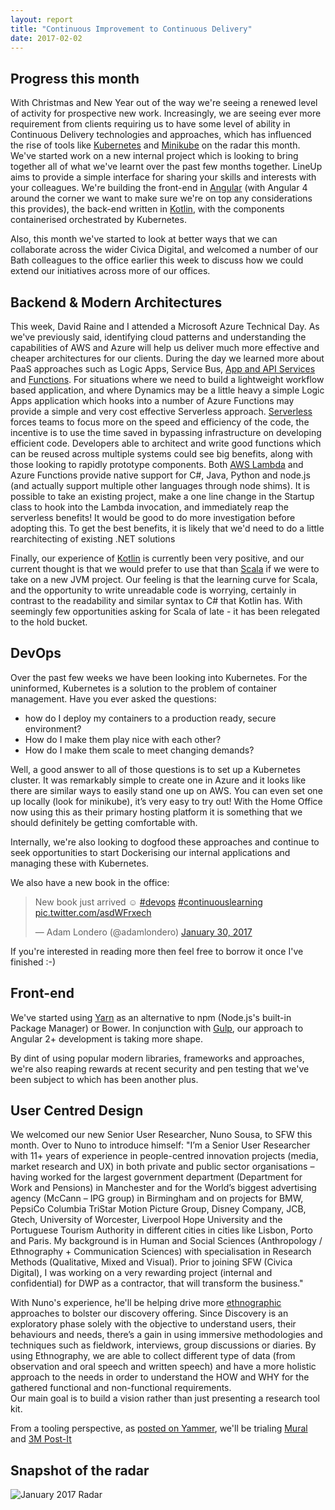 ```yaml
---
layout: report
title: "Continuous Improvement to Continuous Delivery"
date: 2017-02-02
---
```


Progress this month
--------

With Christmas and New Year out of the way we're seeing a renewed level of activity for prospective new work. Increasingly, we are seeing ever more requirement from clients requiring us to have some level of ability in Continuous Delivery technologies and approaches, which has influenced the rise of tools like [Kubernetes](kubernetes.html) and [Minikube](minikube.html) on the radar this month.
We've started work on a new internal project which is looking to bring together all of what we've learnt over the past few months together. LineUp aims to provide a simple interface for sharing your skills and interests with your colleagues. We're building the front-end in [Angular](angular.html) (with Angular 4 around the corner we want to make sure we're on top any considerations this provides), the back-end written in [Kotlin](kotlin.html), with the components containerised orchestrated by Kubernetes. 

Also, this month we've started to look at better ways that we can collaborate across the wider Civica Digital, and welcomed a number of our Bath colleagues to the office earlier this week to discuss how we could extend our initiatives across more of our offices.

Backend & Modern Architectures
------------------------------

This week, David Raine and I attended a Microsoft Azure Technical Day. As we've previously said, identifying cloud patterns and understanding the capabilities of AWS and Azure will help us deliver much more effective and cheaper architectures for our clients. During the day we learned more about PaaS approaches such as Logic Apps, Service Bus, [App and API Services](azure-app-services.html) and [Functions](azure-functions.html). For situations where we need to build a lightweight workflow based application, and where Dynamics may be a little heavy a simple Logic Apps application which hooks into a number of Azure Functions may provide a simple and very cost effective Serverless approach.
[Serverless](serverless.html) forces teams to focus more on the speed and efficiency of the code, the incentive is to use the time saved in bypassing infrastructure on developing efficient code. Developers able to architect and write good functions which can be reused across multiple systems could see big benefits, along with those looking to rapidly prototype components.
Both [AWS Lambda](lambda.html) and Azure Functions provide native support for C#, Java, Python and node.js (and actually support multiple other languages through node shims). It is possible to take an existing project, make a one line change in the Startup class to hook into the Lambda invocation, and immediately reap the serverless benefits! It would be good to do more investigation before adopting this. To get the best benefits, it is likely that we'd need to do a little rearchitecting of existing .NET solutions

Finally, our experience of [Kotlin](kotlin.html) is currently been very positive, and our current thought is that we would prefer to use that than [Scala](scala.html) if we were to take on a new JVM project. Our feeling is that the learning curve for Scala, and the opportunity to write unreadable code is worrying, certainly in contrast to the readability and similar syntax to C# that Kotlin has. With seemingly few opportunities asking for Scala of late - it has been relegated to the hold bucket.

DevOps
------

Over the past few weeks we have been looking into Kubernetes. For the uninformed, Kubernetes is a solution to the problem of container management. Have you ever asked the questions: 

* how do I deploy my containers to a production ready, secure environment? 
* How do I make them play nice with each other? 
* How do I make them scale to meet changing demands? 

Well, a good answer to all of those questions is to set up a Kubernetes cluster. It was remarkably simple to create one in Azure and it looks like there are similar ways to easily stand one up on AWS. You can even set one up locally (look for minikube), it’s very easy to try out! With the Home Office now using this as their primary hosting platform it is something that we should definitely be getting comfortable with.

Internally, we're also looking to dogfood these approaches and continue to seek opportunities to start Dockerising our internal applications and managing these with Kubernetes.

We also have a new book in the office:

<blockquote class="twitter-tweet" data-lang="en"><p lang="en" dir="ltr">New book just arrived ☺️ <a href="https://twitter.com/hashtag/devops?src=hash">#devops</a> <a href="https://twitter.com/hashtag/continuouslearning?src=hash">#continuouslearning</a> <a href="https://t.co/asdWFrxech">pic.twitter.com/asdWFrxech</a></p>&mdash; Adam Londero (@adamlondero) <a href="https://twitter.com/adamlondero/status/826015108040097792">January 30, 2017</a></blockquote>
<script async src="//platform.twitter.com/widgets.js" charset="utf-8"></script>

If you're interested in reading more then feel free to borrow it once I've finished :-)

Front-end
---------

We've started using [Yarn](yarn.html) as an alternative to npm (Node.js's built-in Package Manager) or Bower. In conjunction with [Gulp](gulp.html), our approach to Angular 2+ development is taking more shape. 

By dint of using popular modern libraries, frameworks and approaches, we're also reaping rewards at recent security and pen testing that we've been subject to which has been another plus. 

User Centred Design
-------------------

We welcomed our new Senior User Researcher, Nuno Sousa, to SFW this month. Over to Nuno to introduce himself:
"I’m a Senior User Researcher with 11+ years of experience in people-centred innovation projects (media, market research and UX) in both private and public sector organisations – having worked for the largest government department (Department for Work and Pensions) in Manchester and for the World’s biggest advertising agency (McCann – IPG group) in Birmingham and on projects for BMW, PepsiCo Columbia TriStar Motion Picture Group, Disney Company, JCB, Gtech, University of Worcester, Liverpool Hope University and the Portuguese Tourism Authority in different cities in cities like Lisbon, Porto and Paris.
My background is in Human and Social Sciences (Anthropology / Ethnography + Communication Sciences) with specialisation in Research Methods (Qualitative, Mixed and Visual).
Prior to joining SFW (Civica Digital), I was working on a very rewarding project (internal and confidential) for DWP as a contractor, that will transform the business."

With Nuno's experience, he'll be helping drive more [ethnographic](ethnography.html) approaches to bolster our discovery offering. Since Discovery is an exploratory phase solely with the objective to understand users, their behaviours and needs, there’s a gain in using immersive methodologies and techniques such as fieldwork, interviews, group discussions or diaries.
By using Ethnography, we are able to collect different type of data (from observation and oral speech and written speech) and have a more holistic approach to the needs in order to understand the HOW and WHY for the gathered functional and non-functional requirements.  
Our main goal is to build a vision rather than just presenting a research tool kit.

From a tooling perspective, as [posted on Yammer](https://www.yammer.com/sfwltd.co.uk/#/Threads/show?threadId=837298533), we'll be trialing [Mural](mural.html) and [3M Post-It](3m-post-it.html)

Snapshot of the radar
---------------------
![January 2017 Radar]({{site.baseurl}}/assets/img/2017-02-02-continuous-improvement-to-continuous-delivery/radar.png)